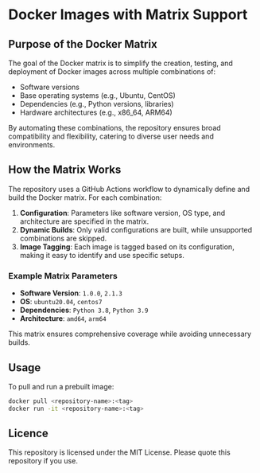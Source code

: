 # Docker Images with Matrix Support

## Purpose of the Docker Matrix

The goal of the Docker matrix is to simplify the creation, testing, and deployment of Docker images across multiple combinations of:

- Software versions
- Base operating systems (e.g., Ubuntu, CentOS)
- Dependencies (e.g., Python versions, libraries)
- Hardware architectures (e.g., x86_64, ARM64)

By automating these combinations, the repository ensures broad compatibility and flexibility, catering to diverse user needs and environments.

## How the Matrix Works

The repository uses a GitHub Actions workflow to dynamically define and build the Docker matrix. For each combination:

1. **Configuration**: Parameters like software version, OS type, and architecture are specified in the matrix.
2. **Dynamic Builds**: Only valid configurations are built, while unsupported combinations are skipped.
3. **Image Tagging**: Each image is tagged based on its configuration, making it easy to identify and use specific setups.

### Example Matrix Parameters
- **Software Version**: `1.0.0`, `2.1.3`
- **OS**: `ubuntu20.04`, `centos7`
- **Dependencies**: `Python 3.8`, `Python 3.9`
- **Architecture**: `amd64`, `arm64`

This matrix ensures comprehensive coverage while avoiding unnecessary builds.

## Usage

To pull and run a prebuilt image:

```bash
docker pull <repository-name>:<tag>
docker run -it <repository-name>:<tag>
```

## Licence

This repository is licensed under the MIT License. Please quote this repository if you use.

